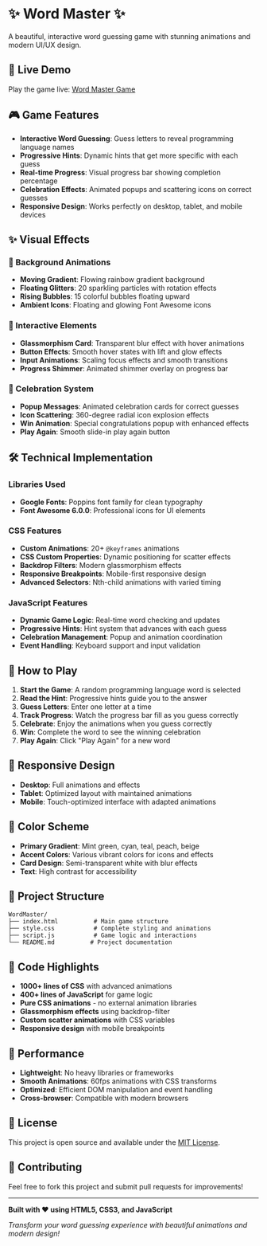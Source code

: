 ﻿# ✨ Word Master ✨

A beautiful, interactive word guessing game with stunning animations and modern UI/UX design.

## 🚀 Live Demo

Play the game live: [Word Master Game](https://harilynn.github.io/WordMaster/)

## 🎮 Game Features

- **Interactive Word Guessing**: Guess letters to reveal programming language names
- **Progressive Hints**: Dynamic hints that get more specific with each guess
- **Real-time Progress**: Visual progress bar showing completion percentage
- **Celebration Effects**: Animated popups and scattering icons on correct guesses
- **Responsive Design**: Works perfectly on desktop, tablet, and mobile devices

## ✨ Visual Effects

### 🌈 Background Animations
- **Moving Gradient**: Flowing rainbow gradient background
- **Floating Glitters**: 20 sparkling particles with rotation effects
- **Rising Bubbles**: 15 colorful bubbles floating upward
- **Ambient Icons**: Floating and glowing Font Awesome icons

### 🎯 Interactive Elements
- **Glassmorphism Card**: Transparent blur effect with hover animations
- **Button Effects**: Smooth hover states with lift and glow effects
- **Input Animations**: Scaling focus effects and smooth transitions
- **Progress Shimmer**: Animated shimmer overlay on progress bar

### 🎉 Celebration System
- **Popup Messages**: Animated celebration cards for correct guesses
- **Icon Scattering**: 360-degree radial icon explosion effects
- **Win Animation**: Special congratulations popup with enhanced effects
- **Play Again**: Smooth slide-in play again button

## 🛠️ Technical Implementation

### Libraries Used
- **Google Fonts**: Poppins font family for clean typography
- **Font Awesome 6.0.0**: Professional icons for UI elements

### CSS Features
- **Custom Animations**: 20+ `@keyframes` animations
- **CSS Custom Properties**: Dynamic positioning for scatter effects
- **Backdrop Filters**: Modern glassmorphism effects
- **Responsive Breakpoints**: Mobile-first responsive design
- **Advanced Selectors**: Nth-child animations with varied timing

### JavaScript Features
- **Dynamic Game Logic**: Real-time word checking and updates
- **Progressive Hints**: Hint system that advances with each guess
- **Celebration Management**: Popup and animation coordination
- **Event Handling**: Keyboard support and input validation

## 🚀 How to Play

1. **Start the Game**: A random programming language word is selected
2. **Read the Hint**: Progressive hints guide you to the answer
3. **Guess Letters**: Enter one letter at a time
4. **Track Progress**: Watch the progress bar fill as you guess correctly
5. **Celebrate**: Enjoy the animations when you guess correctly
6. **Win**: Complete the word to see the winning celebration
7. **Play Again**: Click "Play Again" for a new word

## 📱 Responsive Design

- **Desktop**: Full animations and effects
- **Tablet**: Optimized layout with maintained animations
- **Mobile**: Touch-optimized interface with adapted animations

## 🎨 Color Scheme

- **Primary Gradient**: Mint green, cyan, teal, peach, beige
- **Accent Colors**: Various vibrant colors for icons and effects
- **Card Design**: Semi-transparent white with blur effects
- **Text**: High contrast for accessibility

## 📂 Project Structure

```
WordMaster/
├── index.html          # Main game structure
├── style.css           # Complete styling and animations
├── script.js           # Game logic and interactions
└── README.md          # Project documentation
```

## 🎯 Code Highlights

- **1000+ lines of CSS** with advanced animations
- **400+ lines of JavaScript** for game logic
- **Pure CSS animations** - no external animation libraries
- **Glassmorphism effects** using backdrop-filter
- **Custom scatter animations** with CSS variables
- **Responsive design** with mobile breakpoints

## 🌟 Performance

- **Lightweight**: No heavy libraries or frameworks
- **Smooth Animations**: 60fps animations with CSS transforms
- **Optimized**: Efficient DOM manipulation and event handling
- **Cross-browser**: Compatible with modern browsers

## 📝 License

This project is open source and available under the [MIT License](LICENSE).

## 🤝 Contributing

Feel free to fork this project and submit pull requests for improvements!

---

**Built with ❤️ using HTML5, CSS3, and JavaScript**

*Transform your word guessing experience with beautiful animations and modern design!*


